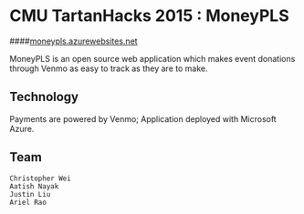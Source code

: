 CMU TartanHacks 2015 : MoneyPLS
========

####[moneypls.azurewebsites.net](moneypls.azurewebsites.net)

MoneyPLS is an open source web application which makes event donations through Venmo as easy to track as they are to make.

Technology
------------------------------
Payments are powered by Venmo; Application deployed with Microsoft Azure.

Team
-----------------------------
```
Christopher Wei
Aatish Nayak
Justin Liu
Ariel Rao
```

